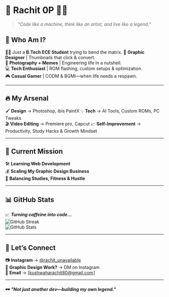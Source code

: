<!-- 🚀 Welcome to Rachit's GitHub Realm -->

# 🚀 Rachit 0P 👨‍💻

> _"Code like a machine, think like an artist, and live like a legend."_  

## 🧠 Who Am I?  
🕵️‍♂️ Just a **B.Tech ECE Student** trying to bend the matrix.
🎨 **Graphic Designer** | Thumbnails that click & convert.  
📸 **Photography + Memes** | Engineering life in a nutshell.  
💻 **Tech Enthusiast** | ROM flashing, custom setups & optimization.  
🎮 **Casual Gamer** | CODM & BGMI—when life needs a respawn.  

---

## 🔥 My Arsenal  
🖌 **Design** → Photoshop, ibis PaintX
💡 **Tech** → AI Tools, Custom ROMs, PC Tweaks  
🎬 **Video Editing** → Premiere pro, Capcut
📈 **Self-Improvement** → Productivity, Study Hacks & Growth Mindset  

---

## 📌 Current Mission  
🛠 **Learning Web Development**  
💰 **Scaling My Graphic Design Business**  
💪 **Balancing Studies, Fitness & Hustle**  

---

## 📊 GitHub Stats  
📈 _**Turning caffeine into code...**_  
![GitHub Streak](https://github-readme-streak-stats.herokuapp.com/?user=Rachit_0P&theme=radical)  
![GitHub Stats](https://github-readme-stats.vercel.app/api?username=Rachit_0P&show_icons=true&theme=radical)  

---

## 🚀 Let’s Connect  
📷 **Instagram** → [@rachit_unavailable](https://www.instagram.com/rachit_unavailable)  
💼 **Graphic Design Work?** → DM on Instagram  
📩 **Email** → [kushwaharachit80@gmail.com]  

---

#### 🕶️ _"Not just another dev—building my own legend."_
